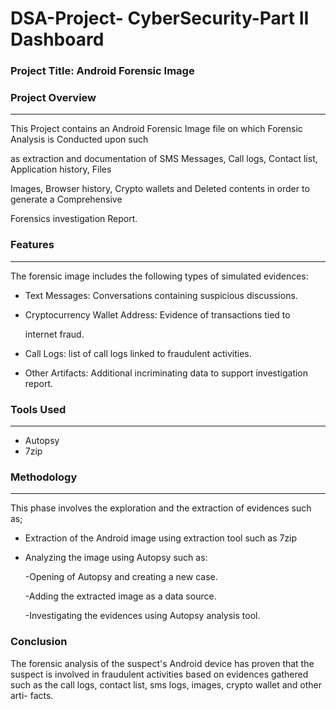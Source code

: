 # DSA-Project- CyberSecurity-Part II Dashboard

 ### Project Title: Android Forensic Image 

 ### Project Overview
 ---
 This Project contains an Android Forensic Image file on which Forensic Analysis  is Conducted upon such

 as extraction and documentation of SMS Messages, Call logs, Contact list, Application history, Files

 Images, Browser history, Crypto wallets and Deleted contents in order to generate a Comprehensive

 Forensics investigation Report.



 ### Features
 ---
 The forensic image includes the following types of simulated evidences:

 - Text Messages: Conversations containing suspicious discussions.

 - Cryptocurrency Wallet Address: Evidence of transactions tied to

   internet fraud.

- Call Logs: list of call logs linked to fraudulent activities.

- Other Artifacts: Additional incriminating data to support investigation report.


 ### Tools Used
 ---
- Autopsy
- 7zip
 


### Methodology
---
This phase involves the exploration and the extraction of evidences such as;

- Extraction of the Android image using extraction tool such as 7zip

- Analyzing the image using Autopsy such as:

  -Opening of Autopsy and creating a new case.

   -Adding the extracted image as a data source.

  -Investigating the evidences using Autopsy analysis tool.



  
 ### Conclusion

 The forensic analysis of the suspect's Android device has proven that the suspect is involved in fraudulent activities
 based on evidences  gathered such as the call logs, contact list, sms logs, images, crypto wallet and other arti-
 facts.
  

